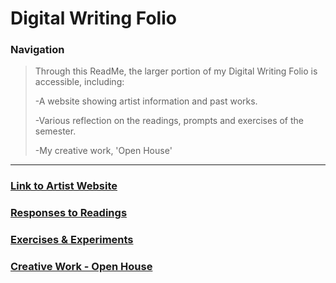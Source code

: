 # Digital Writing Folio

### Navigation
> Through this ReadMe, the larger portion of my Digital Writing Folio is accessible, including:
> 
> -A website showing artist information and past works.
> 
> -Various reflection on the readings, prompts and exercises of the semester.
> 
> -My creative work, 'Open House'
---

### [Link to Artist Website](https://jmartinhorizons.github.io/)

### [Responses to Readings](readings.md)

### [Exercises & Experiments](exercises.md)

### [Creative Work - Open House]()
